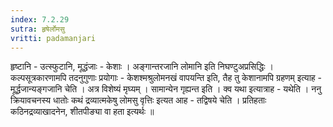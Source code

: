 ```yaml
---
index: 7.2.29
sutra: हृषेर्लोमसु
vritti: padamanjari
---
```


  हृष्टानि - उत्स्फुटानि, मूद्धंजाः - केशाः । अङ्गान्तरजानि लोमानि इति निघण्टुअप्रसिद्धिः । कल्पसूत्रकारणामपि तदनुगुणाः प्रयोगाः - केशश्मश्रुलोमनखं वापयन्ति इति, तैह तु केशानामपि ग्रहणम् इत्याह - मूर्द्धजान्यङ्गजानि चेति । अत्र विशेष्यं मृघ्यम् । सामान्येन गृह्यन्त इति । क्व यथा इत्यात्राह - यथेति । ननु क्रियावचनस्य धातोः कथं द्रव्यात्मकेषु लोमसु वृत्तिः इत्यत आह - तद्विषये चेति । प्रतिहताः कठिनद्रव्याखादनेन, शीतपीङ्या वा हता इत्यर्थः ॥